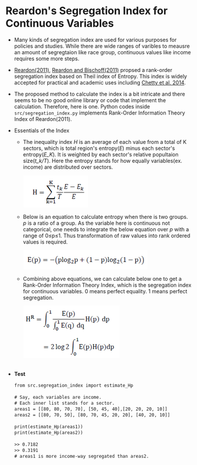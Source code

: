 # Reardon's Segregation Index for Continuous Variables

* Many kinds of segregation index are used for various purposes for policies and studies. While there are wide ranges of varibles to meausre an amount of segregtaion like race group, continuous values like income requires some more steps.

* [Reardon(2011)](https://cepa.stanford.edu/sites/default/files/reardon%20&%20bischoff%20income%20inequality%20segregation%20AJS%20final.pdf), [Reardon and Bischoff(2011)](https://cepa.stanford.edu/sites/default/files/reardon%20&%20bischoff%20income%20inequality%20segregation%20AJS%20final.pdf) propsed a rank-order segregation index based on Theil index of Entropy. This index is widely accepted for practical and academic uses including [Chetty et al. 2014](https://www.nber.org/system/files/working_papers/w19843/w19843.pdf).

* The proposed method to calculate the index is a bit intricate and there seems to be no good online library or code that implement the calculation. Therefore, here is one. Python codes inside ```src/segregation_index.py``` implements Rank-Order Information Theory Index of Reardon(2011).

* Essentials of the Index

  * The inequality index *H* is an average of each value from a total of K sectors, which is total region's entropy(*E*) minus each sector's entropy(*E_K*). It is weighted by each sector's relative popultaion size(*t_k/T*). Here the entropy stands for how equally variables(ex. income) are distributed over sectors.

    <img src="./assets/eq3-5.png">
  
  * Below is an equation to calculate entropy when there is two groups. *p* is a ratio of a group. As the variable here is continuous not categorical, one needs to integrate the below equation over *p* with a range of 0≤p≤1. Thus transformation of raw values into rank ordered values is required.
  
    <img src="./assets/eq3-6.png">

  * Combining above equations, we can calculate below one to get a Rank-Order Information Theory Index, which is the segregation index for continuous variables. 0 means perfect equality. 1 means perfect segregation.
  
    <img src="./assets/eq3-7.png">


  <br/>
* **Test**
  ```
  from src.segregation_index import estimate_Hp

  # Say, each variables are income.
  # Each inner list stands for a sector.
  areas1 = [[80, 80, 70, 70], [50, 45, 40],[20, 20, 20, 10]]
  areas2 = [[80, 70, 50], [80, 70, 45, 20, 20], [40, 20, 10]]

  print(estimate_Hp(areas1))
  print(estimate_Hp(areas2))

  >> 0.7182    
  >> 0.3191
  # areas1 is more income-way segregated than areas2.
  ```